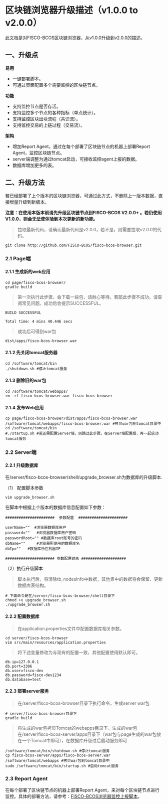 # 区块链浏览器升级描述（v1.0.0 to v2.0.0）

此文档是对FISCO-BCOS区块链浏览器，从v1.0.0升级到v2.0.0的描述。

## 一、升级点

**易用**

- 一键部署脚本。
- 可通过页面配置多个需要监控的区块链节点。

**功能**

- 支持监控节点是否存活。
- 支持监控多个节点的各种指标（单点统计）。
- 支持监控区块出块流程（共识流）。
- 支持监控交易的上链过程（交易流）。

**架构**

- 增加Report Agent，通过在每个部署了区块链节点的机器上部署Report Agent，监控区块链节点。
- server端调整为通过tomcat启动，可接收监控agent上报的数据。
- 数据库增加更多的表。



## 二、升级方法

若已经部署了上个版本的区块链浏览器，可通过此方式，不删除上一版本数据，直接增量升级到新版本。

**注意：在使用本版本前请先升级区块链节点到FISCO-BCOS V2.0.0+ 。若仍使用V1.0.0，则会无法使体验到本次更新的新功能。**

> 拉取最新代码，请确认最新代码是v2.0.0，若不是，则需要拉取v2.0.0的代码。

``` shell
git clone http://github.com/FISCO-BCOS/fisco-bcos-browser.git
```

### 2.1 Page端

#### 2.1.1 生成新的web应用

```shell
cd page/fisco-bcos-browser/
gradle build
```

> 第一次执行此步骤，会下载一些包，请耐心等待。若部此步骤不成功，请查阅常见问题。成功后会提示SUCCESSFUL。

```shell
BUILD SUCCESSFUL

Total time: 4 mins 40.446 secs
```

> 成功后可得到war包

```shell
dist/apps/fisco-bcos-browser.war
```

#### 2.1.2 先关闭tomcat服务器

```shell
cd /software/tomcat/bin
./shutdown.sh #停止tomcat服务
```

#### 2.1.3 删除旧的war包

```shell
cd /software/tomcat/webapps/
rm -rf fisco-bcos-browser.war fisco-bcos-browser
```

#### 2.1.4 发布Web应用

```shell
cp page/fisco-bcos-browser/dist/apps/fisco-bcos-browser.war /software/tomcat/webapps/fisco-bcos-browser.war #拷贝war包到tomcat目录中
cd /software/tomcat/bin
#./startup.sh #若还需配置Server端，则跳过此步骤。在Server端配置后，再一起启动tomcat服务

```

### 2.2 Server端

#### 2.2.1 升级数据库

在/server/fisco-bcos-browser/shell/upgrade_browser.sh为数据库的升级脚本.

（1） 配置脚本参数

```shell
vim upgrade_browser.sh
```

在脚本中根据上个版本的数据库信息配置如下参数：

```shell
######################  参数配置  ######################

userName=""  #浏览器数据库用户
password=""   #浏览器数据库用户密码
passwordRoot="" #数据库root账号的密码
dbName=""     #浏览器所使用的数据库名
dbIp=""   #数据库所在机器IP

###################### 参数配置结束 #################### 
```

（2）执行升级脚本

> 脚本执行后，将清除tb_nodesInfo中数据，其他表中的数据将会保留、更新数据库表结构。

```shell
# 下面命令是在/server/fisco-bcos-browser/shell目录下
chmod +x upgrade_browser.sh
./upgrade_browser.sh
```

#### 2.2.2 配置数据库

> 在application.properties文件中配置数据库相关参数。

```shell
cd server/fisco-bcos-browser 
vim src/main/resources/application.properties
```

> 将下述变量修改为与现有的配置一致，其他配置使用默认即可。

```shell
db.ip=127.0.0.1
db.port=3306
db.user=fisco-dev
db.password=fisco-dev1234
db.database=test
```

#### 2.2.3 部署server服务

> 在/server/fisco-bcos-browser目录下执行命令，生成server war包

```shell
# server/fisco-bcos-browser目录下
gradle build
```

> 将生成的war包拷贝Tomcat的webapps目录下，生成的war包在/server/fisco-bcos-server/apps目录下（war包与page生成的war包放在一个Tomcat中即可），在数据库升级过后启动服务即可

```shell
/software/tomcat/bin/shutdown.sh #停止tomcat服务
cp fisco-bcos-server/apps/fisco-bcos-server.war /software/tomcat/webapps #拷贝war包到tomcat目录中
sudo /software/tomcat/bin/startup.sh #启动tomcat服务
```

### 2.3 Report Agent

在每个部署了区块链节点的机器上部署Report Agent，来对每个区块链节点进行监控。具体的部署方法，请参考：[FISCO-BCOS浏览器监控上报脚本](report/README.md)。















